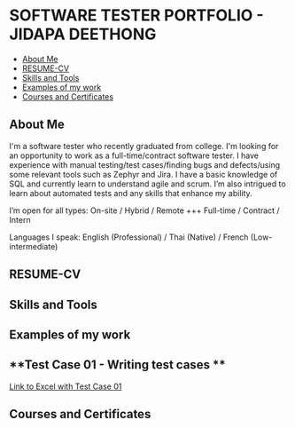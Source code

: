 # SOFTWARE TESTER PORTFOLIO - JIDAPA DEETHONG
- [About Me](#about-me)
- [RESUME-CV](#RESUME-CV)
- [Skills and Tools ](#skills-and-tools)
- [Examples of my work](#examples-of-my-work)
- [Courses and Certificates](#Courses-and-Certificates)

## About Me
I'm a software tester who recently graduated from college. I'm looking for an opportunity to work as a full-time/contract software tester. I have experience with manual testing/test cases/finding bugs and defects/using some relevant tools such as Zephyr and Jira. I have a basic knowledge of SQL and currently learn to understand agile and scrum. I’m also intrigued to learn about automated tests and any skills that enhance my ability.

I’m open for all types: On-site / Hybrid / Remote +++ Full-time / Contract / Intern

Languages I speak: English (Professional) / Thai (Native) / French (Low-intermediate)

## RESUME-CV

## Skills and Tools

## Examples of my work
## **Test Case 01 - Writing test cases **

 [Link to Excel with Test Case 01](https://1drv.ms/x/s!AgT1PaqGeGECgjT0N09vMdqe0hK6?e=3ffwST)
 
## Courses and Certificates

